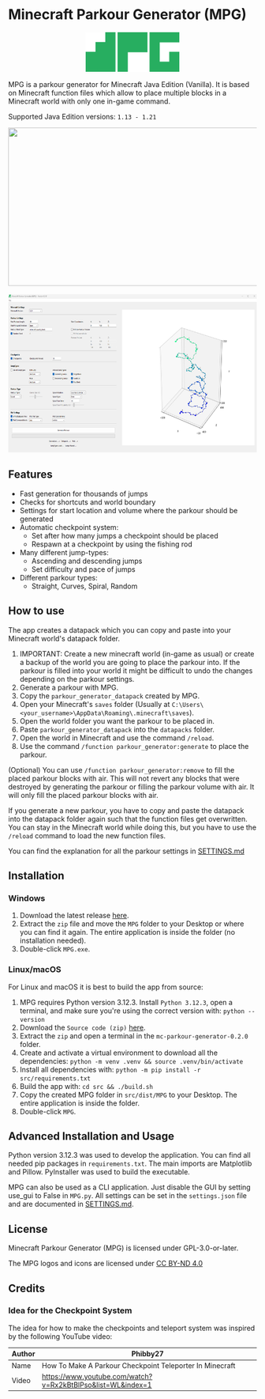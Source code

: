 # Minecraft Parkour Generator (MPG)
<p align="center">
    <img src="img/mpg_icon.png" width="190" height="80">
</p>
MPG is a parkour generator for Minecraft Java Edition (Vanilla). It is based on Minecraft function files which allow to place multiple blocks in a Minecraft world with only one in-game command.

Supported Java Edition versions: `1.13 - 1.21`

<p align="center">
    <img src="img/MPG_showcase.gif" width="569", height="320">
</p>
<p align="center">
    <img src="img/MPG_screenshot.png" width="569", height="320">
</p>

## Features
* Fast generation for thousands of jumps
* Checks for shortcuts and world boundary
* Settings for start location and volume where the parkour should be generated
* Automatic checkpoint system:
    * Set after how many jumps a checkpoint should be placed
    * Respawn at a checkpoint by using the fishing rod
* Many different jump-types:
    * Ascending and descending jumps
    * Set difficulty and pace of jumps
* Different parkour types:
    * Straight, Curves, Spiral, Random

## How to use
The app creates a datapack which you can copy and paste into your Minecraft world's datapack folder.

1. IMPORTANT: Create a new minecraft world (in-game as usual) or create a backup of the world you are going to place the parkour into. If the parkour is filled into your world it might be difficult to undo the changes depending on the parkour settings.
2. Generate a parkour with MPG.
3. Copy the `parkour_generator_datapack` created by MPG.
4. Open your Minecraft's `saves` folder (Usually at `C:\Users\<your_username>\AppData\Roaming\.minecraft\saves`).
5. Open the world folder you want the parkour to be placed in.
6. Paste `parkour_generator_datapack` into the `datapacks` folder.
7. Open the world in Minecraft and use the command `/reload`.
8. Use the command `/function parkour_generator:generate` to place the parkour.

(Optional) You can use `/function parkour_generator:remove` to fill the placed parkour blocks with air. This will not revert any blocks that were destroyed by generating the parkour or filling the parkour volume with air. It will only fill the placed parkour blocks with air.

If you generate a new parkour, you have to copy and paste the datapack into the datapack folder again such that the function files get overwritten. You can stay in the Minecraft world while doing this, but you have to use the `/reload` command to load the new function files.

You can find the explanation for all the parkour settings in [SETTINGS.md](SETTINGS.md)

## Installation

### Windows
1. Download the latest release [here](https://github.com/LeandroTreu/mc-parkour-generator/releases). 
2. Extract the `zip` file and move the `MPG` folder to your Desktop or where you can find it again. The entire application is inside the folder (no installation needed).
3. Double-click `MPG.exe`.

### Linux/macOS
For Linux and macOS it is best to build the app from source:

1. MPG requires Python version 3.12.3. Install `Python 3.12.3`, open a terminal, and make sure you're using the correct version with: `python --version`
2. Download the `Source code (zip)` [here](https://github.com/LeandroTreu/mc-parkour-generator/releases).
3. Extract the `zip` and open a terminal in the `mc-parkour-generator-0.2.0` folder.
4. Create and activate a virtual environment to download all the dependencies: `python -m venv .venv && source .venv/bin/activate`
5. Install all dependencies with: `python -m pip install -r src/requirements.txt`
6. Build the app with: `cd src && ./build.sh`
7. Copy the created MPG folder in `src/dist/MPG` to your Desktop. The entire application is inside the folder.
8. Double-click `MPG`.

## Advanced Installation and Usage
Python version 3.12.3 was used to develop the application. You can find all needed pip packages in `requirements.txt`. The main imports are Matplotlib and Pillow. PyInstaller was used to build the executable.

MPG can also be used as a CLI application. Just disable the GUI by setting use_gui to False in `MPG.py`. All settings can be set in the `settings.json` file and are documented in [SETTINGS.md](SETTINGS.md).
## License
Minecraft Parkour Generator (MPG) is licensed under GPL-3.0-or-later.

<p xmlns:cc="http://creativecommons.org/ns#" >The MPG logos and icons are licensed under <a href="https://creativecommons.org/licenses/by-nd/4.0/?ref=chooser-v1" target="_blank" rel="license noopener noreferrer" style="display:inline-block;">CC BY-ND 4.0<img style="height:22px!important;margin-left:3px;vertical-align:text-bottom;" src="https://mirrors.creativecommons.org/presskit/icons/cc.svg?ref=chooser-v1" alt=""><img style="height:22px!important;margin-left:3px;vertical-align:text-bottom;" src="https://mirrors.creativecommons.org/presskit/icons/by.svg?ref=chooser-v1" alt=""><img style="height:22px!important;margin-left:3px;vertical-align:text-bottom;" src="https://mirrors.creativecommons.org/presskit/icons/nd.svg?ref=chooser-v1" alt=""></a></p>

## Credits
### Idea for the Checkpoint System
The idea for how to make the checkpoints and teleport system was inspired by the following YouTube video:

Author|Phibby27
-|-
Name|How To Make A Parkour Checkpoint Teleporter In Minecraft
Video|https://www.youtube.com/watch?v=Rx2kBtBlPso&list=WL&index=1
